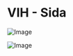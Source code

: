 # VIH - Sida

![Image](.//media/infections/Scan_0116.jpg)

![Image](.//media/infections/Scan_0116_verso.jpg)
